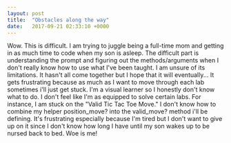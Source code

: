 ```yaml
---
layout: post
title:  "Obstacles along the way"
date:   2017-09-21 02:33:10 +0000
---
```



Wow. This is difficult. I am trying to juggle being a full-time mom and getting in as much time to code when my son is asleep. The difficult part is understanding the prompt and figuring out the methods/arguments when I don't really know how to use what I've been taught. I am unsure of its limitations. It hasn't all come together but I hope that it will eventually... It gets frustrating because as much as I want to move through each lab sometimes i'll just get stuck. I'm a visual learner so I honestly don't know what to do. I don't feel like I'm as equipped to solve certain labs. For instance, I am stuck on the "Valid Tic Tac Toe Move." I don't know how to combine my helper position_move? into the valid_move? method i'll be defining. It's frustrating especially because I'm tired but I don't want to give up on it since I don't know how long I have until my son wakes up to be nursed back to bed. Woe is me! 
